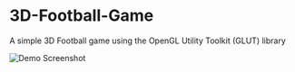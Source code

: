 # 3D-Football-Game

A simple 3D Football game using the OpenGL Utility Toolkit (GLUT) library

![Demo Screenshot](https://github.com/user-attachments/assets/4035f6a7-231c-47e4-b448-f281da674729)
